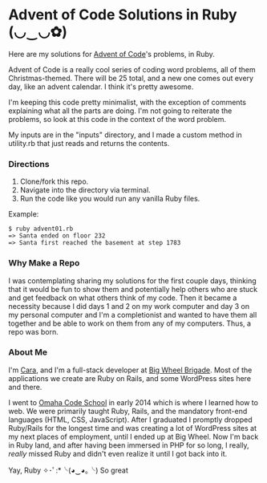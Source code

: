 # Advent of Code Solutions in Ruby (◡‿◡✿)

Here are my solutions for [Advent of Code](http://adventofcode.com)'s problems, in Ruby.

Advent of Code is a really cool series of coding word problems, all of them Christmas-themed. There will be 25 total, and a new one comes out every day, like an advent calendar. I think it's pretty awesome.

I'm keeping this code pretty minimalist, with the exception of comments explaining what all the parts are doing. I'm not going to reiterate the problems, so look at this code in the context of the word problem.

My inputs are in the "inputs" directory, and I made a custom method in utility.rb that just reads and returns the contents.

### Directions

1. Clone/fork this repo.
2. Navigate into the directory via terminal.
3. Run the code like you would run any vanilla Ruby files.

Example:
```
$ ruby advent01.rb
=> Santa ended on floor 232
=> Santa first reached the basement at step 1783
```

### Why Make a Repo

I was contemplating sharing my solutions for the first couple days, thinking that it would be fun to show them and potentially help others who are stuck and get feedback on what others think of my code. Then it became a necessity because I did days 1 and 2 on my work computer and day 3 on my personal computer and I'm a completionist and wanted to have them all together and be able to work on them from any of my computers. Thus, a repo was born.

### About Me

I'm [Cara](http://caraheacock.com), and I'm a full-stack developer at [Big Wheel Brigade](http://bigwheelbrigade.com). Most of the applications we create are Ruby on Rails, and some WordPress sites here and there.

I went to [Omaha Code School](http://omahacodeschool.com) in early 2014 which is where I learned how to web. We were primarily taught Ruby, Rails, and the mandatory front-end languages (HTML, CSS, JavaScript). After I graduated I promptly dropped Ruby/Rails for the longest time and was creating a lot of WordPress sites at my next places of employment, until I ended up at Big Wheel. Now I'm back in Ruby land, and after having been immersed in PHP for so long, I really, *really* missed Ruby and didn't even realize it until I got back into it.

Yay, Ruby ✧･ﾟ:*╰(◕‿◕｡╰) So great